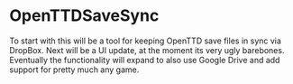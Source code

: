 OpenTTDSaveSync
===============

To start with this will be a tool for keeping OpenTTD save files in sync via DropBox.
Next will be a UI update, at the moment its very ugly barebones.
Eventually the functionality will expand to also use Google Drive and add support for pretty much any game.
